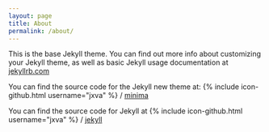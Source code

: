 ```yaml
---
layout: page
title: About
permalink: /about/
---
```


This is the base Jekyll theme. You can find out more info about customizing your Jekyll theme, as well as basic Jekyll usage documentation at [jekyllrb.com](https://jekyllrb.com/)

You can find the source code for the Jekyll new theme at:
{% include icon-github.html username="jxva" %} /
[minima](https://github.com/jekyll/minima)

You can find the source code for Jekyll at
{% include icon-github.html username="jxva" %} /
[jekyll](https://github.com/jekyll/jekyll)
